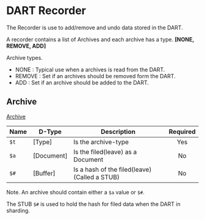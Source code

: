 # DART Recorder 

The Recorder is use to add/remove and undo data stored in the DART.

A recorder contains a list of Archives and each archive has a type. 
**[NONE, REMOVE, ADD]**

Archive types.
  - NONE : Typical use when a archives is read from the DART.
  - REMOVE : Set if an archives should be removed form the DART.
  - ADD : Set if an archive should be added to the DART.


## Archive

[Archive](https://ddoc.tagion.org/tagion.dart.Recorder.Archive)

| Name        | D-Type     | Description                                   | Required  |
| ----------- | ---------- | ----------------------                        | :-------: |
| `$t`        | [Type]     | Is the archive-type                           | Yes       |
| `$a`        | [Document] | Is the filed(leave) as a Document             | No        |
| `$#`        | [Buffer]   | Is a hash of the filed(leave) (Called a STUB) | No        |

Note. An archive should contain either a `$a` value or `$#`. 

The STUB `$#` is used to hold the hash for filed data when the DART in sharding.
